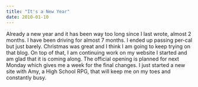 ```yaml
---
title: "It's a New Year"
date: 2010-01-10
---
```


Already a new year and it has been way too long since I last wrote, almost 2 months.  I have been driving for almost 7 months.  I ended up passing per-cal but just barely.  Christmas was great and I think I am going to keep trying on that blog.  On top of that, I am continuing work on my website I started and am glad that it is coming along.  The official opening is planned for next Monday which gives me a week for the final changes.  I just started a new site with Amy, a High School RPG, that will keep me on my toes and constantly busy.